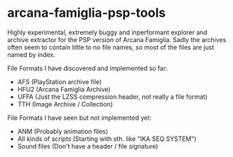 # arcana-famiglia-psp-tools
Highly experimental, extremely buggy and inperformant explorer and archive extractor for the PSP version of Arcana Famiglia. Sadly the archives often seem to contain little to no file names, so most of the files are just named by index.

File Formats I have discovered and implemented so far:
 - AFS (PlayStation archive file)
 - HFU2 (Arcana Famiglia Archive)
 - UFFA (Just the LZSS compression header, not really a file format)
 - TTH (Image Archive / Collection)

File Formats I have seen but not implemented yet:
 - ANM (Probably animation files)
 - All kinds of scripts (Starting with sth. like "IKA SEQ SYSTEM")
 - Sound files (Don't have a header / file signature)
